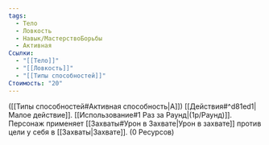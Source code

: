 ```yaml
---
tags:
  - Тело
  - Ловкость
  - Навык/МастерствоБорьбы
  - Активная
Ссылки:
  - "[[Тело]]"
  - "[[Ловкость]]"
  - "[[Типы способностей]]"
Стоимость: "20"
---
```

([[Типы способностей#Активная способность|А]]) [[Действия#^d81ed1|Малое действие]]. [[Использование#1 Раз за Раунд|(1р/Раунд)]]. Персонаж применяет [[Захваты#Урон в Захвате|Урон в захвате]] против цели у себя в [[Захваты|Захвате]]. (0 Ресурсов)